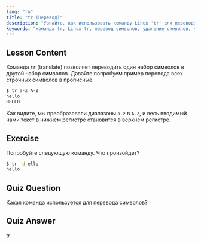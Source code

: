 ```yaml
---
lang: "ru"
title: "tr (Перевод)"
description: "Узнайте, как использовать команду Linux 'tr' для перевода и удаления символов. Изучите перевод символов с примерами и упражнениями. Начните свой путь в Linux!"
keywords: "команда tr, Linux tr, перевод символов, удаление символов, учебник Linux, Linux для начинающих, руководство по Linux"
---
```


## Lesson Content

Команда `tr` (translate) позволяет переводить один набор символов в другой набор символов. Давайте попробуем пример перевода всех строчных символов в прописные.

```bash
$ tr a-z A-Z
hello
HELLO
```

Как видите, мы преобразовали диапазоны `a-z` в `A-Z`, и весь вводимый нами текст в нижнем регистре становится в верхнем регистре.

## Exercise

Попробуйте следующую команду. Что произойдет?

```bash
$ tr -d ello
hello
```

## Quiz Question

Какая команда используется для перевода символов?

## Quiz Answer

tr
